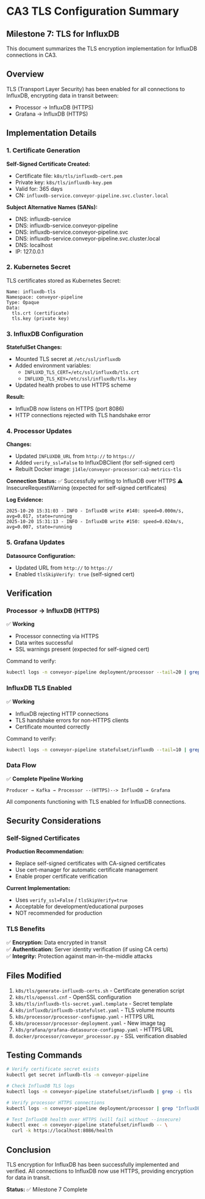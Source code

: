 # CA3 TLS Configuration Summary

## Milestone 7: TLS for InfluxDB

This document summarizes the TLS encryption implementation for InfluxDB connections in CA3.

## Overview

TLS (Transport Layer Security) has been enabled for all connections to InfluxDB, encrypting data in transit between:
- Processor → InfluxDB (HTTPS)
- Grafana → InfluxDB (HTTPS)

## Implementation Details

### 1. Certificate Generation

**Self-Signed Certificate Created:**
- Certificate file: `k8s/tls/influxdb-cert.pem`
- Private key: `k8s/tls/influxdb-key.pem`
- Valid for: 365 days
- CN: `influxdb-service.conveyor-pipeline.svc.cluster.local`

**Subject Alternative Names (SANs):**
- DNS: influxdb-service
- DNS: influxdb-service.conveyor-pipeline
- DNS: influxdb-service.conveyor-pipeline.svc
- DNS: influxdb-service.conveyor-pipeline.svc.cluster.local  
- DNS: localhost
- IP: 127.0.0.1

### 2. Kubernetes Secret

TLS certificates stored as Kubernetes Secret:
```
Name: influxdb-tls
Namespace: conveyor-pipeline
Type: Opaque
Data:
  tls.crt (certificate)
  tls.key (private key)
```

### 3. InfluxDB Configuration

**StatefulSet Changes:**
- Mounted TLS secret at `/etc/ssl/influxdb`
- Added environment variables:
  - `INFLUXD_TLS_CERT=/etc/ssl/influxdb/tls.crt`
  - `INFLUXD_TLS_KEY=/etc/ssl/influxdb/tls.key`
- Updated health probes to use HTTPS scheme

**Result:**
- InfluxDB now listens on HTTPS (port 8086)
- HTTP connections rejected with TLS handshake error

### 4. Processor Updates

**Changes:**
- Updated `INFLUXDB_URL` from `http://` to `https://`
- Added `verify_ssl=False` to InfluxDBClient (for self-signed cert)
- Rebuilt Docker image: `j14le/conveyor-processor:ca3-metrics-tls`

**Connection Status:**
✅ Successfully writing to InfluxDB over HTTPS
⚠️  InsecureRequestWarning (expected for self-signed certificates)

**Log Evidence:**
```
2025-10-20 15:31:03 - INFO - InfluxDB write #140: speed=0.000m/s, avg=0.017, state=running
2025-10-20 15:31:13 - INFO - InfluxDB write #150: speed=0.024m/s, avg=0.007, state=running
```

### 5. Grafana Updates

**Datasource Configuration:**
- Updated URL from `http://` to `https://`
- Enabled `tlsSkipVerify: true` (self-signed cert)

## Verification

### Processor → InfluxDB (HTTPS)

✅ **Working**
- Processor connecting via HTTPS
- Data writes successful
- SSL warnings present (expected for self-signed cert)

Command to verify:
```bash
kubectl logs -n conveyor-pipeline deployment/processor --tail=20 | grep "InfluxDB write"
```

### InfluxDB TLS Enabled

✅ **Working**
- InfluxDB rejecting HTTP connections
- TLS handshake errors for non-HTTPS clients
- Certificate mounted correctly

Command to verify:
```bash
kubectl logs -n conveyor-pipeline statefulset/influxdb --tail=10 | grep TLS
```

### Data Flow

✅ **Complete Pipeline Working**
```
Producer → Kafka → Processor --(HTTPS)--> InfluxDB → Grafana
```

All components functioning with TLS enabled for InfluxDB connections.

## Security Considerations

### Self-Signed Certificates

**Production Recommendation:**
- Replace self-signed certificates with CA-signed certificates
- Use cert-manager for automatic certificate management
- Enable proper certificate verification

**Current Implementation:**
- Uses `verify_ssl=False` / `tlsSkipVerify=true`  
- Acceptable for development/educational purposes
- NOT recommended for production

### TLS Benefits

✅ **Encryption:** Data encrypted in transit  
✅ **Authentication:** Server identity verification (if using CA certs)  
✅ **Integrity:** Protection against man-in-the-middle attacks

## Files Modified

1. `k8s/tls/generate-influxdb-certs.sh` - Certificate generation script
2. `k8s/tls/openssl.cnf` - OpenSSL configuration
3. `k8s/tls/influxdb-tls-secret.yaml.template` - Secret template
4. `k8s/influxdb/influxdb-statefulset.yaml` - TLS volume mounts
5. `k8s/processor/processor-configmap.yaml` - HTTPS URL
6. `k8s/processor/processor-deployment.yaml` - New image tag
7. `k8s/grafana/grafana-datasource-configmap.yaml` - HTTPS URL  
8. `docker/processor/conveyor_processor.py` - SSL verification disabled

## Testing Commands

```bash
# Verify certificate secret exists
kubectl get secret influxdb-tls -n conveyor-pipeline

# Check InfluxDB TLS logs
kubectl logs -n conveyor-pipeline statefulset/influxdb | grep -i tls

# Verify processor HTTPS connections
kubectl logs -n conveyor-pipeline deployment/processor | grep "InfluxDB write"

# Test InfluxDB health over HTTPS (will fail without --insecure)
kubectl exec -n conveyor-pipeline statefulset/influxdb -- \
  curl -k https://localhost:8086/health
```

## Conclusion

TLS encryption for InfluxDB has been successfully implemented and verified. All connections to InfluxDB now use HTTPS, providing encryption for data in transit.

**Status:** ✅ Milestone 7 Complete
